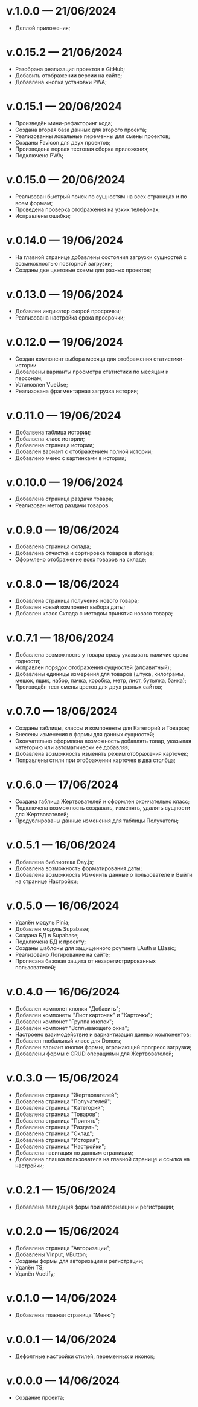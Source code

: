 <!-- Деплой  -->
<!-- Версия для ПК  -->

# v.1.0.0 — 21/06/2024

- Деплой приложения;

# v.0.15.2 — 21/06/2024

- Разобрана реализация проектов в GitHub;
- Добавить отображении версии на сайте;
- Добавлена кнопка установки PWA;

# v.0.15.1 — 20/06/2024

- Произведён мини-рефакторинг кода;
- Создана вторая база данных для второго проекта;
- Реализованны локальные переменны для смены проектов;
- Созданы Favicon для двух проектов;
- Произведена первая тестовая сборка приложения;
- Подключено PWA;

# v.0.15.0 — 20/06/2024

- Реализован быстрый поиск по сущностям на всех страницах и по всем формам;
- Проведена проверка отображения на узких телефонах;
- Исправлены ошибки;

# v.0.14.0 — 19/06/2024

- На главной странице добавлены состояния загрузки сущностей c возмножностью повторной загрузки;
- Созданы две цветовые схемы для разных проектов;

# v.0.13.0 — 19/06/2024

- Добавлен индикатор скорой просрочки;
- Реализована настройка срока просрочки;

# v.0.12.0 — 19/06/2024

- Создан компонент выбора месяца для отображения статистики-истории
- Добалвены варианты просмотра статистики по месяцам и персонам;
- Установлен VueUse;
- Реализована фрагментарная загрузка истории;

# v.0.11.0 — 19/06/2024

- Добалвена таблица истории;
- Добалвена класс истории;
- Добавлена страница истории;
- Добавлен вариант с отображением полной истории;
- Добавлено меню с картинками в истории;

# v.0.10.0 — 19/06/2024

- Добавлена страница раздачи товара;
- Реализован метод раздачи товаров

# v.0.9.0 — 19/06/2024

- Добавлена страница склада;
- Добавлена отчистка и сортировка товаров в storage;
- Оформлено отображение всех товаров на складе;

# v.0.8.0 — 18/06/2024

- Добавлена страница получения нового товара;
- Добавлен новый компонент выбора даты;
- Добавлен класс Склада с методом принятия нового товара;

# v.0.7.1 — 18/06/2024

- Добавлена возможность у товара сразу указывать наличие срока годности;
- Исправлен порядок отображения сущностей (алфавитный);
- Добавлены единицы измерения для товаров (штука, килограмм, мешок, ящик, набор, пачка, коробка, метр, лист, бутылка, банка);
- Произведён тест смены цветов для двух разных сайтов;

# v.0.7.0 — 18/06/2024

- Созданы таблицы, классы и компоненты для Категорий и Товаров;
- Внесены изменения в формы для данных сущностей;
- Окончательно оформлена возможность добавлять товар, указывая категорию или автоматически её добавляя;
- Добавлена возможность изменять режим отображения карточек;
- Поправлены стили при отображении карточек в два столбца;

# v.0.6.0 — 17/06/2024

- Создана таблица Жертвователей и оформлен окончательно класс;
- Подключена возможность создавать, изменять, удалять сущности для Жертвователей;
- Продублированы данные изменения для таблицы Получатели;

# v.0.5.1 — 16/06/2024

- Добавлена библиотека Day.js;
- Добавлена возможность форматирования даты;
- Добавлена возможность Изменить данные о пользователе и Выйти на странице Настройки;

# v.0.5.0 — 16/06/2024

- Удалён модуль Pinia;
- Добавлен модуль Supabase;
- Создана БД в Supabase;
- Подключена БД к проекту;
- Созданы шаблоны для защищенного роутинга LAuth и LBasic;
- Реализовано Логирование на сайте;
- Прописана базовая защита от незарегистрированных пользователей;

# v.0.4.0 — 16/06/2024

- Добавлен компонет кнопки "Добавить";
- Добавлен компонеты "Лист карточек" и "Карточки";
- Добавлен компонет "Группа кнопок";
- Добавлен компонет "Всплывающего окна";
- Настроено взаимодействие и вариантизация данных компонентов;
- Добавлен глобальный класс для Donors;
- Добавлен вариант кнопки формы, отражающий прогресс загрузки;
- Добавлены формы с CRUD операциями для Жертвователей;

# v.0.3.0 — 15/06/2024

- Добавлена страница "Жертвователей";
- Добавлена страница "Получателей";
- Добавлена страница "Категорий";
- Добавлена страница "Товаров";
- Добавлена страница "Принять";
- Добавлена страница "Раздать";
- Добавлена страница "Склад";
- Добавлена страница "История";
- Добавлена страница "Настройки";
- Добавлена навигация по данным страницам;
- Добавлена плашка пользователя на главной странице и ссылка на настройки;

# v.0.2.1 — 15/06/2024

- Добавлена валидация форм при авторизации и регистрации;

# v.0.2.0 — 15/06/2024

- Добавлена страница "Авторизации";
- Добавлены VInput, VButton;
- Созданы формы для авторизации и регистрации;
- Удалён TS;
- Удалён Vuetify;

# v.0.1.0 — 14/06/2024

- Добавлена главная страница "Меню";

# v.0.0.1 — 14/06/2024

- Дефолтные настройки стилей, переменных и иконок;

# v.0.0.0 — 14/06/2024

- Создание проекта;
